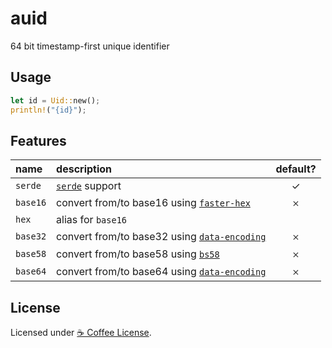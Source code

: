 # auid

64 bit timestamp-first unique identifier

## Usage

```rust
let id = Uid::new();
println!("{id}");
```

## Features

| name     | description                                                                   | default? |
|:---------|:------------------------------------------------------------------------------|:--------:|
| `serde`  | [`serde`](https://docs.rs/serde) support                                      |    ✓     |
| `base16` | convert from/to base16 using [`faster-hex`](https://docs.rs/faster-hex)       |    𐄂    |
| `hex`    | alias for `base16`                                                            |          |
| `base32` | convert from/to base32 using [`data-encoding`](https://docs.rs/data-encoding) |    𐄂    |
| `base58` | convert from/to base58 using [`bs58`](https://docs.rs/bs58)                   |    𐄂    |
| `base64` | convert from/to base64 using [`data-encoding`](https://docs.rs/data-encoding) |    𐄂    |

## License

Licensed under [☕ Coffee License](https://coffee-license.org).
